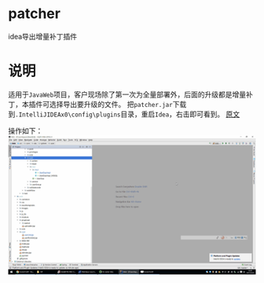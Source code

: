 # patcher
idea导出增量补丁插件

# 说明
适用于`JavaWeb`项目，客户现场除了第一次为全量部署外，后面的升级都是增量补丁，本插件可选择导出要升级的文件。
把`patcher.jar`下载到`.IntelliJIDEAx0\config\plugins`目录，重启`Idea`，右击即可看到。
[原文](http://www.jetbrains.org/intellij/sdk/docs/basics/getting_started/deploying_plugin.html)

操作如下：
![](patcher.gif)
